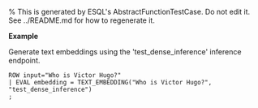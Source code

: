 % This is generated by ESQL's AbstractFunctionTestCase. Do not edit it. See ../README.md for how to regenerate it.

**Example**

Generate text embeddings using the 'test_dense_inference' inference endpoint.

```esql
ROW input="Who is Victor Hugo?"
| EVAL embedding = TEXT_EMBEDDING("Who is Victor Hugo?", "test_dense_inference")
;
```


